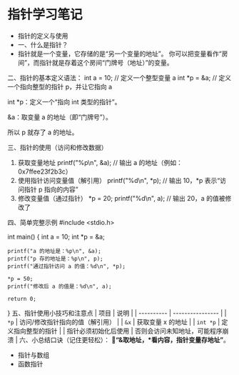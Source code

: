 # 指针学习笔记

- 指针的定义与使用
-  一、什么是指针？
-  指针就是一个变量，它存储的是“另一个变量的地址”。
你可以把变量看作“房间”，而指针就是存着这个房间“门牌号（地址）”的变量。

二、指针的基本定义语法：
int a = 10;        // 定义一个整型变量 a
int *p = &a;       // 定义一个指向整型的指针 p，并让它指向 a


int *p：定义一个“指向 int 类型的指针”。

&a：取变量 a 的地址（即“门牌号”）。

所以 p 就存了 a 的地址。

 三、指针的使用（访问和修改数据）
1. 获取变量地址
printf("%p\n", &a); // 输出 a 的地址（例如：0x7ffee23f2b3c）
2. 使用指针访问变量值（解引用）
printf("%d\n", *p); // 输出 10，*p 表示“访问指针 p 指向的内容”
3. 修改变量值（通过指针）
*p = 20;
printf("%d\n", a);  // 输出 20，a 的值被修改了

四、简单完整示例
#include <stdio.h>

int main() {
    int a = 10;
    int *p = &a;

    printf("a 的地址是：%p\n", &a);
    printf("p 存的地址是：%p\n", p);
    printf("通过指针访问 a 的值：%d\n", *p);

    *p = 50;
    printf("修改后 a 的值是：%d\n", a);

    return 0;
}
五、指针使用小技巧和注意点
| 项目         | 说明               |
| ---------- | ---------------- |
| `*p`       | 访问/修改指针指向的值（解引用） |
| `&x`       | 获取变量 x 的地址       |
| `int *p`   | 定义指向整型的指针        |
| 指针必须初始化后使用 | 否则会访问未知地址，可能程序崩溃 |
 六、小总结口诀（记住更轻松）：
📌**“&取地址，*看内容，指针变量存地址”**。


- 指针与数组
- 函数指针

